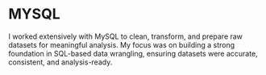 # MYSQL
I worked extensively with MySQL to clean, transform, and prepare raw datasets for meaningful analysis. My focus was on building a strong foundation in SQL-based data wrangling, ensuring datasets were accurate, consistent, and analysis-ready.
